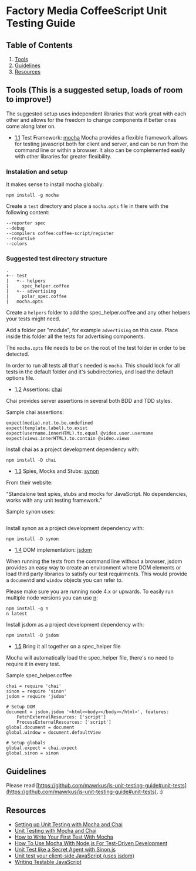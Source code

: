 # Factory Media CoffeeScript Unit Testing Guide

## Table of Contents

  1. [Tools](#tools)
  2. [Guidelines](#guidelines)
  3. [Resources](#resources)

## Tools (This is a suggested setup, loads of room to improve!)
The suggested setup uses independent libraries that work great with each other and allows for the freedom to change components if better ones come along later on.

- [1.1](#1.1) Test Framework: [mocha](http://mochajs.org/)
Mocha provides a flexible framework allows for testing javascript both for client and server, and can be run from the command line or within a browser.
It also can be complemented easily with other libraries for greater flexibility.

### Instalation and setup
It makes sense to install mocha globally:
```
npm install -g mocha
```
Create a ```test``` directory and place a ```mocha.opts``` file in there with the following content:

```
--reporter spec
--debug
--compilers coffee:coffee-script/register
--recursive
--colors
```

### Suggested test directory structure

```
.
+-- test
|   +-- helpers
|     spec_helper.coffee
|   +-- advertising
|     polar_spec.coffee
|   mocha.opts

```
Create a ```helpers``` folder to add the spec_helper.coffee and any other helpers your tests might need.

Add a folder per "module", for example ```advertising``` on this case. Place inside this folder all the tests for advertising components.

The ```mocha.opts``` file needs to be on the root of the test folder in order to be detected.

In order to run all tests all that's needed is ```mocha```. This should look for all tests in the default folder and it's subdirectories, and load the default options file.


- [1.2](#1.2) Assertions: [chai](http://chaijs.com/)

Chai provides server assertions in several both BDD and TDD styles.

Sample chai assertions:
```
expect(media).not.to.be.undefined
expect(template.label).to.exist
expect(username.innerHTML).to.equal @video.user.username
expect(views.innerHTML).to.contain @video.views
```

Install chai as a project development dependency with:
```
npm install -D chai
```

- [1.3](#1.3) Spies, Mocks and Stubs: [synon](http://sinonjs.org/)

From their website:

"Standalone test spies, stubs and mocks for JavaScript.
No dependencies, works with any unit testing framework."

Sample synon uses:
```

```

Install synon as a project development dependency with:
```
npm install -D synon
```

- [1.4](#1.4) DOM implementation: [jsdom](https://github.com/tmpvar/jsdom)

When running the tests from the command line without a browser, jsdom provides an easy way to create an environment where DOM elements or load third party libraries to satisfy our test requirments. This would provide a ```document```d and ```window``` objects you can refer to.

Please make sure you are running node 4.x or upwards. To easily run multiple node versions you can use [n](https://github.com/tj/n):
```
npm install -g n
n latest
```

Install jsdom as a project development dependency with:
```
npm install -D jsdom
```

- [1.5](#1.5) Bring it all together on a spec_helper file

Mocha will automatically load the spec_helper file, there's no need to require it in every test.

Sample spec_helper.coffee
```
chai = require 'chai'
sinon = require 'sinon'
jsdom = require 'jsdom'

# Setup DOM
document = jsdom.jsdom '<html><body></body></html>', features:
    FetchExternalResources: ['script']
    ProcessExternalResources: ['script']
global.document = document
global.window = document.defaultView

# Setup globals
global.expect = chai.expect
global.sinon = sinon
```

## Guidelines
Please read [https://github.com/mawrkus/js-unit-testing-guide#unit-tests](https://github.com/mawrkus/js-unit-testing-guide#unit-tests).
:)



## Resources
* [Setting up Unit Testing with Mocha and Chai](https://egghead.io/lessons/javascript-how-to-write-a-javascript-library-setting-up-unit-testing-with-mocha-and-chai)
* [Unit Testing with Mocha and Chai](https://egghead.io/lessons/javascript-how-to-write-a-javascript-library-unit-testing-with-mocha-and-chai)
* [How to Write Your First Test With Mocha](http://webapplog.com/mocha-test/)
* [How To Use Mocha With Node.js For Test-Driven Development](http://webapplog.com/tdd/)
* [Unit Test like a Secret Agent with Sinon.js](http://elijahmanor.com/unit-test-like-a-secret-agent-with-sinon-js/)
* [Unit test your client-side JavaScript (uses jsdom)](http://krasimirtsonev.com/blog/article/unit-test-your-client-side-javascript-jsdom-nodejs)
* [Writing Testable JavaScript](http://alistapart.com/article/writing-testable-javascript)
